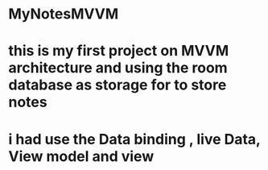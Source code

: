 # MyNotesMVVM
# this is my first project on MVVM architecture and using the room database as storage for to store notes 
# i had use the Data binding , live Data, View model and view 
